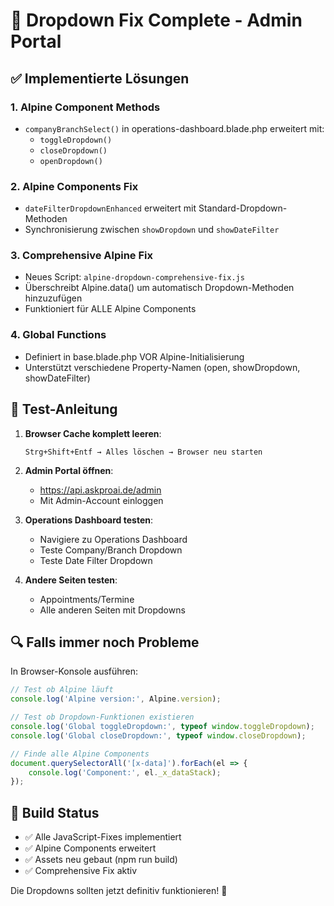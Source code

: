 # 🔧 Dropdown Fix Complete - Admin Portal

## ✅ Implementierte Lösungen

### 1. **Alpine Component Methods**
- `companyBranchSelect()` in operations-dashboard.blade.php erweitert mit:
  - `toggleDropdown()`
  - `closeDropdown()` 
  - `openDropdown()`

### 2. **Alpine Components Fix**
- `dateFilterDropdownEnhanced` erweitert mit Standard-Dropdown-Methoden
- Synchronisierung zwischen `showDropdown` und `showDateFilter`

### 3. **Comprehensive Alpine Fix**
- Neues Script: `alpine-dropdown-comprehensive-fix.js`
- Überschreibt Alpine.data() um automatisch Dropdown-Methoden hinzuzufügen
- Funktioniert für ALLE Alpine Components

### 4. **Global Functions**
- Definiert in base.blade.php VOR Alpine-Initialisierung
- Unterstützt verschiedene Property-Namen (open, showDropdown, showDateFilter)

## 🧪 Test-Anleitung

1. **Browser Cache komplett leeren**:
   ```
   Strg+Shift+Entf → Alles löschen → Browser neu starten
   ```

2. **Admin Portal öffnen**:
   - https://api.askproai.de/admin
   - Mit Admin-Account einloggen

3. **Operations Dashboard testen**:
   - Navigiere zu Operations Dashboard
   - Teste Company/Branch Dropdown
   - Teste Date Filter Dropdown

4. **Andere Seiten testen**:
   - Appointments/Termine
   - Alle anderen Seiten mit Dropdowns

## 🔍 Falls immer noch Probleme

In Browser-Konsole ausführen:
```javascript
// Test ob Alpine läuft
console.log('Alpine version:', Alpine.version);

// Test ob Dropdown-Funktionen existieren
console.log('Global toggleDropdown:', typeof window.toggleDropdown);
console.log('Global closeDropdown:', typeof window.closeDropdown);

// Finde alle Alpine Components
document.querySelectorAll('[x-data]').forEach(el => {
    console.log('Component:', el._x_dataStack);
});
```

## 🚀 Build Status

- ✅ Alle JavaScript-Fixes implementiert
- ✅ Alpine Components erweitert
- ✅ Assets neu gebaut (npm run build)
- ✅ Comprehensive Fix aktiv

Die Dropdowns sollten jetzt definitiv funktionieren! 🎉